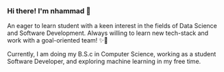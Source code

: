 ### Hi there! I'm nhammad 👋

An eager to learn student with a keen interest in the fields of Data Science and Software Development. Always willing to learn new tech-stack and work with a goal-oriented team! ✨🌟

Currently, I am doing my B.S.c in Computer Science, working as a student Software Developer, and exploring machine learning in my free time.

<!--
**nhammad/nhammad** is a ✨ _special_ ✨ repository because its `README.md` (this file) appears on your GitHub profile.

Here are some ideas to get you started:

- 🔭 I’m currently working on ...
- 🌱 I’m currently learning ...
- 👯 I’m looking to collaborate on ...
- 🤔 I’m looking for help with ...
- 💬 Ask me about ...
- 📫 How to reach me: ...
- 😄 Pronouns: ...
- ⚡ Fun fact: ...
-->
